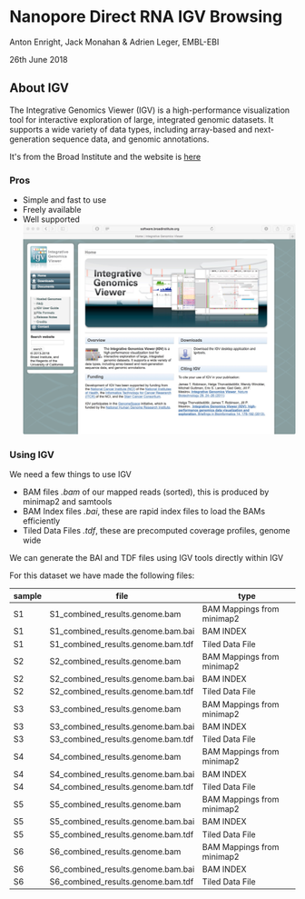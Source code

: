 # Nanopore Direct RNA IGV Browsing

Anton Enright, Jack Monahan & Adrien Leger, EMBL-EBI

26th June 2018



## About IGV

The Integrative Genomics Viewer (IGV) is a high-performance visualization tool for interactive exploration of large, integrated genomic datasets. It supports a wide variety of data types, including array-based and next-generation sequence data, and genomic annotations.

It's from the Broad Institute and the website is [here](https://software.broadinstitute.org/software/igv/)


### Pros

- Simple and fast to use
- Freely available
- Well supported
  ![](pictures/igv.jpeg) 

### Using IGV

We need a few things to use IGV

- BAM files *.bam* of our mapped reads (sorted), this is produced by minimap2 and samtools
- BAM Index files *.bai*, these are rapid index files to load the BAMs efficiently
- Tiled Data Files *.tdf*, these are precomputed coverage profiles, genome wide

We can generate the BAI and TDF files using IGV tools directly within IGV

For this dataset we have made the following files:

sample|file|type
------|----|----
S1|S1_combined_results.genome.bam| BAM Mappings from minimap2
S1|S1_combined_results.genome.bam.bai| BAM INDEX
S1|S1_combined_results.genome.bam.tdf| Tiled Data File
S2|S2_combined_results.genome.bam| BAM Mappings from minimap2
S2|S2_combined_results.genome.bam.bai| BAM INDEX
S2|S2_combined_results.genome.bam.tdf| Tiled Data File
S3|S3_combined_results.genome.bam| BAM Mappings from minimap2
S3|S3_combined_results.genome.bam.bai| BAM INDEX
S3|S3_combined_results.genome.bam.tdf| Tiled Data File
S4|S4_combined_results.genome.bam| BAM Mappings from minimap2
S4|S4_combined_results.genome.bam.bai| BAM INDEX
S4|S4_combined_results.genome.bam.tdf| Tiled Data File
S5|S5_combined_results.genome.bam| BAM Mappings from minimap2
S5|S5_combined_results.genome.bam.bai| BAM INDEX
S5|S5_combined_results.genome.bam.tdf| Tiled Data File
S6|S6_combined_results.genome.bam| BAM Mappings from minimap2
S6|S6_combined_results.genome.bam.bai| BAM INDEX
S6|S6_combined_results.genome.bam.tdf| Tiled Data File

   
